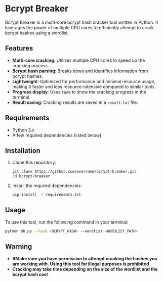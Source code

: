 # Bcrypt Breaker

Bcrypt Breaker is a multi-core bcrypt hash cracker tool written in Python. It leverages the power of multiple CPU cores to efficiently attempt to crack bcrypt hashes using a wordlist.

## Features

- **Multi-core cracking**: Utilizes multiple CPU cores to speed up the cracking process.
- **Bcrypt hash parsing**: Breaks down and identifies information from bcrypt hashes.
- **Lightweight**: Optimized for performance and minimal resource usage, making it faster and less resource-intensive compared to similar tools.
- **Progress display**: Uses `tqdm` to show the cracking progress in the terminal.
- **Result saving**: Cracking results are saved in a `result.txt` file.


## Requirements

- Python 3.x
- A few required dependencies (listed below)

## Installation

1. Clone this repository:

    ```bash
    git clone https://github.com/username/bcrypt-breaker.git
    cd bcrypt-breaker
    ```

2. Install the required dependencies:

    ```bash
    pip install -r requirements.txt
    ```

## Usage

To use this tool, run the following command in your terminal:

```bash
python bb.py --hash <BCRYPT_HASH> --wordlist <WORDLIST_PATH>
```

## Warning
- **BMake sure you have permission to attempt cracking the hashes you are working with. Using this tool for illegal purposes is prohibited**
- **Cracking may take time depending on the size of the wordlist and the bcrypt hash cost**
